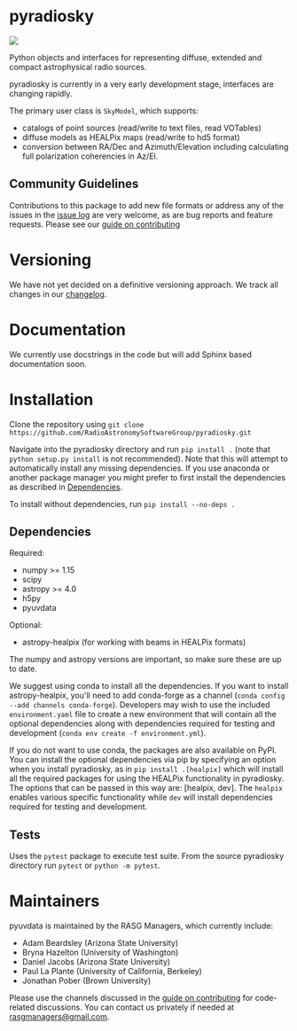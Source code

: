 # pyradiosky
![](https://github.com/RadioAstronomySoftwareGroup/pyradiosky/workflows/Tests/badge.svg?branch=master)

Python objects and interfaces for representing diffuse, extended and compact astrophysical radio sources.

pyradiosky is currently in a very early development stage, interfaces are changing rapidly.

The primary user class is `SkyModel`, which supports:
  - catalogs of point sources (read/write to text files, read VOTables)
  - diffuse models as HEALPix maps (read/write to hd5 format)
  - conversion between RA/Dec and Azimuth/Elevation including calculating full
  polarization coherencies in Az/El.

## Community Guidelines
Contributions to this package to add new file formats or address any of the
issues in the [issue log](https://github.com/RadioAstronomySoftwareGroup/pyradiosky/issues)
are very welcome, as are bug reports and feature requests.
Please see our [guide on contributing](.github/CONTRIBUTING.md)

# Versioning
We have not yet decided on a definitive versioning approach.
We track all changes in our [changelog](https://github.com/RadioAstronomySoftwareGroup/pyradiosky/blob/master/CHANGELOG.md).

# Documentation
We currently use docstrings in the code but will add Sphinx based documentation soon.

# Installation
Clone the repository using
```git clone https://github.com/RadioAstronomySoftwareGroup/pyradiosky.git```

Navigate into the pyradiosky directory and run `pip install .`
(note that `python setup.py install` is not recommended).
Note that this will attempt to automatically install any missing dependencies.
If you use anaconda or another package manager you might prefer to first install
the dependencies as described in [Dependencies](#dependencies).

To install without dependencies, run `pip install --no-deps .`

## Dependencies

Required:

* numpy >= 1.15
* scipy
* astropy >= 4.0
* h5py
* pyuvdata

Optional:

* astropy-healpix (for working with beams in HEALPix formats)

The numpy and astropy versions are important, so make sure these are up to date.

We suggest using conda to install all the dependencies. If you want to install
astropy-healpix, you'll need to add conda-forge as a channel
(```conda config --add channels conda-forge```). Developers may wish to use
the included `environment.yaml` file to create a new environment that will
contain all the optional dependencies along with dependencies required for
testing and development (```conda env create -f environment.yml```).

If you do not want to use conda, the packages are also available on PyPI.
You can install the optional dependencies via pip by specifying an option
when you install pyradiosky, as in ```pip install .[healpix]```
which will install all the required packages for using the HEALPix functionality
in pyradiosky. The options that can be passed in this way are:
[healpix, dev]. The `healpix` enables various specific functionality
while `dev` will install dependencies required for testing and development.

## Tests
Uses the `pytest` package to execute test suite.
From the source pyradiosky directory run ```pytest``` or ```python -m pytest```.

# Maintainers
pyuvdata is maintained by the RASG Managers, which currently include:
 - Adam Beardsley (Arizona State University)
 - Bryna Hazelton (University of Washington)
 - Daniel Jacobs (Arizona State University)
 - Paul La Plante (University of California, Berkeley)
 - Jonathan Pober (Brown University)

Please use the channels discussed in the [guide on contributing](.github/CONTRIBUTING.md)
for code-related discussions. You can contact us privately if needed at
[rasgmanagers@gmail.com](mailto:rasgmanagers@gmail.com).
